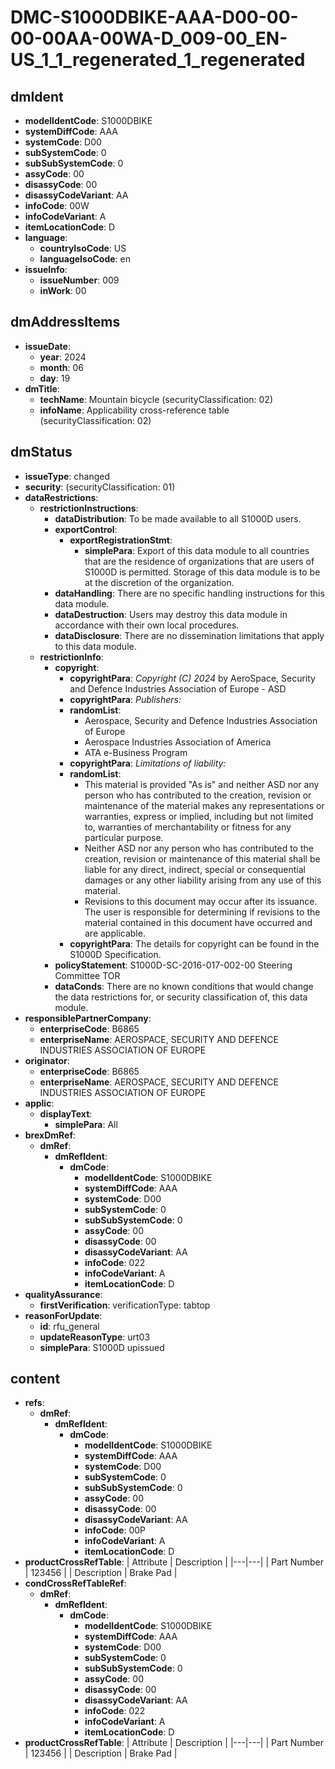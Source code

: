 # DMC-S1000DBIKE-AAA-D00-00-00-00AA-00WA-D_009-00_EN-US_1_1_regenerated_1_regenerated

## dmIdent

*   **modelIdentCode**: S1000DBIKE
*   **systemDiffCode**: AAA
*   **systemCode**: D00
*   **subSystemCode**: 0
*   **subSubSystemCode**: 0
*   **assyCode**: 00
*   **disassyCode**: 00
*   **disassyCodeVariant**: AA
*   **infoCode**: 00W
*   **infoCodeVariant**: A
*   **itemLocationCode**: D
*   **language**:
    *   **countryIsoCode**: US
    *   **languageIsoCode**: en
*   **issueInfo**:
    *   **issueNumber**: 009
    *   **inWork**: 00

## dmAddressItems

*   **issueDate**:
    *   **year**: 2024
    *   **month**: 06
    *   **day**: 19
*   **dmTitle**:
    *   **techName**: Mountain bicycle (securityClassification: 02)
    *   **infoName**: Applicability cross-reference table (securityClassification: 02)

## dmStatus

*   **issueType**: changed
*   **security**: (securityClassification: 01)
*   **dataRestrictions**:
    *   **restrictionInstructions**:
        *   **dataDistribution**: To be made available to all S1000D users.
        *   **exportControl**:
            *   **exportRegistrationStmt**:
                *   **simplePara**: Export of this data module to all countries that are the residence of organizations that are users of S1000D is permitted. Storage of this data module is to be at the discretion of the organization.
        *   **dataHandling**: There are no specific handling instructions for this data module.
        *   **dataDestruction**: Users may destroy this data module in accordance with their own local procedures.
        *   **dataDisclosure**: There are no dissemination limitations that apply to this data module.
    *   **restrictionInfo**:
        *   **copyright**:
            *   **copyrightPara**: *Copyright (C) 2024* by AeroSpace, Security and Defence Industries Association of Europe - ASD
            *   **copyrightPara**: *Publishers:*
            *   **randomList**:
                *   Aerospace, Security and Defence Industries Association of Europe
                *   Aerospace Industries Association of America
                *   ATA e-Business Program
            *   **copyrightPara**: *Limitations of liability:*
            *   **randomList**:
                *   This material is provided "As is" and neither ASD nor any person who has contributed to the creation, revision or maintenance of the material makes any representations or warranties, express or implied, including but not limited to, warranties of merchantability or fitness for any particular purpose.
                *   Neither ASD nor any person who has contributed to the creation, revision or maintenance of this material shall be liable for any direct, indirect, special or consequential damages or any other liability arising from any use of this material.
                *   Revisions to this document may occur after its issuance. The user is responsible for determining if revisions to the material contained in this document have occurred and are applicable.
            *   **copyrightPara**: The details for copyright can be found in the S1000D Specification.
        *   **policyStatement**: S1000D-SC-2016-017-002-00 Steering Committee TOR
        *   **dataConds**: There are no known conditions that would change the data restrictions for, or security classification of, this data module.
*   **responsiblePartnerCompany**:
    *   **enterpriseCode**: B6865
    *   **enterpriseName**: AEROSPACE, SECURITY AND DEFENCE INDUSTRIES ASSOCIATION OF EUROPE
*   **originator**:
    *   **enterpriseCode**: B6865
    *   **enterpriseName**: AEROSPACE, SECURITY AND DEFENCE INDUSTRIES ASSOCIATION OF EUROPE
*   **applic**:
    *   **displayText**:
        *   **simplePara**: All
*   **brexDmRef**:
    *   **dmRef**:
        *   **dmRefIdent**:
            *   **dmCode**:
                *   **modelIdentCode**: S1000DBIKE
                *   **systemDiffCode**: AAA
                *   **systemCode**: D00
                *   **subSystemCode**: 0
                *   **subSubSystemCode**: 0
                *   **assyCode**: 00
                *   **disassyCode**: 00
                *   **disassyCodeVariant**: AA
                *   **infoCode**: 022
                *   **infoCodeVariant**: A
                *   **itemLocationCode**: D
*   **qualityAssurance**:
    *   **firstVerification**: verificationType: tabtop
*   **reasonForUpdate**:
    *   **id**: rfu_general
    *   **updateReasonType**: urt03
    *   **simplePara**: S1000D upissued

## content

*   **refs**:
    *   **dmRef**:
        *   **dmRefIdent**:
            *   **dmCode**:
                *   **modelIdentCode**: S1000DBIKE
                *   **systemDiffCode**: AAA
                *   **systemCode**: D00
                *   **subSystemCode**: 0
                *   **subSubSystemCode**: 0
                *   **assyCode**: 00
                *   **disassyCode**: 00
                *   **disassyCodeVariant**: AA
                *   **infoCode**: 00P
                *   **infoCodeVariant**: A
                *   **itemLocationCode**: D
*   **productCrossRefTable**:
    | Attribute | Description |
    |---|---|
    | Part Number | 123456 |
    | Description | Brake Pad |
*   **condCrossRefTableRef**:
    *   **dmRef**:
        *   **dmRefIdent**:
            *   **dmCode**:
                *   **modelIdentCode**: S1000DBIKE
                *   **systemDiffCode**: AAA
                *   **systemCode**: D00
                *   **subSystemCode**: 0
                *   **subSubSystemCode**: 0
                *   **assyCode**: 00
                *   **disassyCode**: 00
                *   **disassyCodeVariant**: AA
                *   **infoCode**: 022
                *   **infoCodeVariant**: A
                *   **itemLocationCode**: D
*   **productCrossRefTable**:
    | Attribute | Description |
    |---|---|
    | Part Number | 123456 |
    | Description | Brake Pad |